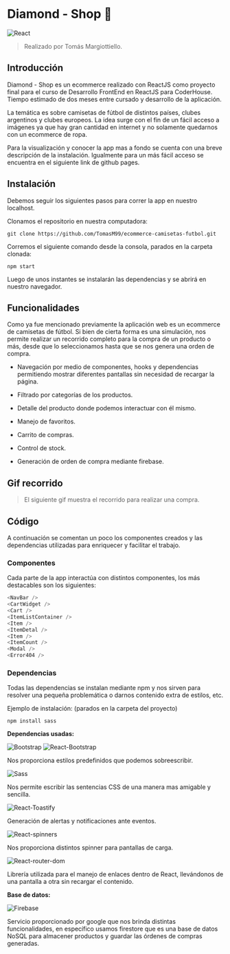 # Diamond - Shop :gem:
![React](https://img.shields.io/badge/react-18.2.0-61dafb?style=for-the-badge&logo=react)
>Realizado por Tomás Margiottiello.

## Introducción
Diamond - Shop es un ecommerce realizado con ReactJS como proyecto final para el curso de Desarrollo FrontEnd en ReactJS para CoderHouse. Tiempo estimado de dos meses entre cursado y desarrollo de la aplicación.

La temática es sobre camisetas de fútbol de distintos países, clubes argentinos y clubes europeos. La idea surge con el fin de un fácil acceso a imágenes ya que hay gran cantidad en internet y no solamente quedarnos con un ecommerce de ropa.

Para la visualización y conocer la app mas a fondo se cuenta con una breve descripción de la instalación. Igualmente para un más fácil acceso se encuentra en el siguiente link de github pages.

<!-- Pagina a github pages -->

## Instalación
Debemos seguir los siguientes pasos para correr la app en nuestro localhost.

Clonamos el repositorio en nuestra computadora:

`git clone https://github.com/TomasM99/ecommerce-camisetas-futbol.git`

Corremos el siguiente comando desde la consola, parados en la carpeta clonada:

`npm start`

Luego de unos instantes se instalarán las dependencias y se abrirá en nuestro navegador.

## Funcionalidades
Como ya fue mencionado previamente la aplicación web es un ecommerce de camisetas de fútbol. Si bien de cierta forma es una simulación, nos permite realizar un recorrido completo para la compra de un producto o más, desde que lo seleccionamos hasta que se nos genera una orden de compra.

- Navegación por medio de componentes, hooks y dependencias permitiendo mostrar diferentes pantallas sin necesidad de recargar la página.

- Filtrado por categorías de los productos.

- Detalle del producto donde podemos interactuar con él mismo.

- Manejo de favoritos.

- Carrito de compras.

- Control de stock.

- Generación de orden de compra mediante firebase.

## Gif recorrido
>El siguiente gif muestra el recorrido para realizar una compra.
<!-- Gif explicativo mostrando el recorrido de una compra -->
<!-- Link al drive en caso de que no pueda subirlo aca o tambien dejarlo aca -->

## Código
A continuación se comentan un poco los componentes creados y las dependencias utilizadas para enriquecer y facilitar el trabajo.

### Componentes
Cada parte de la app interactúa con distintos componentes, los más destacables son los siguientes:

~~~ JavaScript
<NavBar />
<CartWidget />
<Cart />
<ItemListContainer />
<Item />
<ItemDetal />
<Item />
<ItemCount />
<Modal />
<Error404 />
~~~

### Dependencias
Todas las dependencias se instalan mediante npm y nos sirven para resolver una pequeña problemática o darnos contenido extra de estilos, etc.

Ejemplo de instalación: (parados en la carpeta del proyecto)

`npm install sass`

**Dependencias usadas:**

![Bootstrap](https://img.shields.io/badge/bootstrap-v5.2.0-7952b3?style=flat-square&logo=bootstrap)
![React-Bootstrap](https://img.shields.io/badge/react--bootstrap-v2.5.0-7952b3?style=flat-square&logo=bootstrap)

Nos proporciona estilos predefinidos que podemos sobreescribir.

![Sass](https://img.shields.io/badge/sass-1.53.0-cc6699?style=flat-square&logo=sass)

Nos permite escribir las sentencias CSS de una manera mas amigable y sencilla.

![React-Toastify](https://img.shields.io/badge/react--toastify-v9.0.8-blue?style=flat-square&logo=react)

Generación de alertas y notificaciones ante eventos.

![React-spinners](https://img.shields.io/badge/react--spinners-v0.13.4-brightgreen?style=flat-square&logo=react)

Nos proporciona distintos spinner para pantallas de carga.

![React-router-dom](https://img.shields.io/badge/react--router--dom-v6.3.0-ca4245?style=flat-square&logo=reactrouter)

Librería utilizada para el manejo de enlaces dentro de React, llevándonos de una pantalla a otra sin recargar el contenido.

**Base de datos:**

![Firebase](https://img.shields.io/badge/firebase-v9.9.2-ffca28?style=flat-square&logo=firebase)

Servicio proporcionado por google que nos brinda distintas funcionalidades, en específico usamos firestore que es una base de datos NoSQL para almacener productos y guardar las órdenes de compras generadas.
